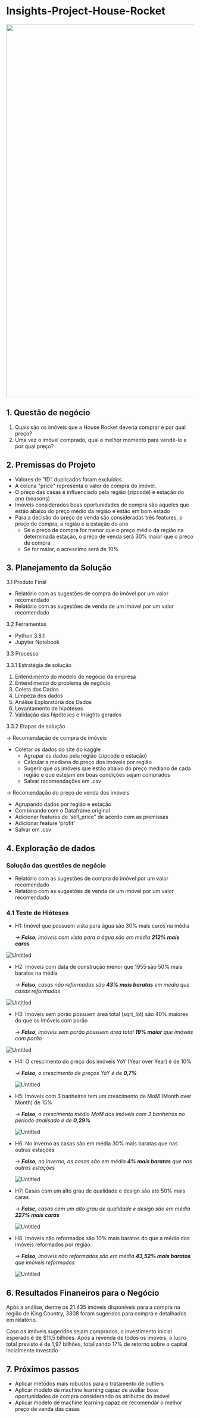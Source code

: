 # Insights-Project-House-Rocket

<div align="center">
<img src="https://user-images.githubusercontent.com/77242865/157145650-5abb1cb8-b76f-45d5-8c75-6693b6ca448b.jpg" width="1000px">
</div>

## 1. Questão de negócio

1. Quais são os imóveis que a House Rocket deveria comprar e por qual preço?
2. Uma vez o imóvel comprado, qual o melhor momento para vendê-lo e por qual preço?

## 2. Premissas do Projeto

- Valores de "ID" duplicados foram excluídos.
- A coluna "price" representa o valor de compra do imóvel.
- O preço das casas é influenciado pela região (zipcode) e estação do ano (seasons)
- Imóveis considerados boas oportunidades de compra são aqueles que estão abaixo do preço médio da região e estão em bom estado
- Para a decisão do preço de venda são consideradas três features, o preço de compra, a região e a estação do ano
    - Se o preço de compra for menor que o preço médio da região na determinada estação, o preço de venda será 30% maior que o preço de compra
    - Se for maior, o acrescimo será de 10%

## 3. Planejamento da Solução

3.1 Produto Final

- Relatório com as sugestões de compra do imóvel por um valor recomendado
- Relatório com as sugestões de venda de um imóvel por um valor recomendado

3.2 Ferramentas

- Python 3.8.1
- Jupyter Notebook

3.3 Processo

3.3.1 Estratégia de solução

1. Entendimento do modelo de negócio da empresa
2. Entendimento do problema de negócio
3. Coleta dos Dados
4. Limpeza dos dados
5. Análise Exploratória dos Dados
6. Levantamento de hipóteses
7. Validação das hipóteses e Insights gerados

3.3.2 Etapas de solução

→ Recomendação de compra de imóveis

- Coletar os dados do site do kaggle
    - Agrupar os dados pela região (zipcode e estação)
    - Calcular a mediana do preço dos imóveis por região
    - Sugerir que os imóveis que estão abaixo do preço mediano de cada região e que estejam em boas condições sejam comprados
    - Salvar recomendações em .csv

→ Recomendação do preço de venda dos imóveis

- Agrupando dados por região e estação
- Combinando com o Dataframe original
- Adicionar features de ‘sell_price” de acordo com as premissas
- Adicionar feature ‘profit’
- Salvar em .csv

## 4. Exploração de dados

### Solução das questões de negócio

- Relatório com as sugestões de compra do imóvel por um valor recomendado
- Relatório com as sugestões de venda de um imóvel por um valor recomendado

### 4.1 Teste de Hióteses

- H1: Imóvel que possuem vista para água são 30% mais caros na média
    
    *→ **Falso**, imóveis com vista para a água são em média **212% mais caros***
    

![Untitled](https://www.notion.so/Projeto-Insights-House-Rocket-a189d4ca9c90451eaaa283de0ae009e2#a89400e5883746e39ee63345e466221d)

- H2: Imóveis com data de construção menor que 1955 são 50% mais baratos na média
    
    *→ **Falso**, casas não reformadas são **43% mais baratas** em média que casas reformadas*
    

![Untitled](https://s3-us-west-2.amazonaws.com/secure.notion-static.com/df8085b9-d1ae-4991-ac25-67fac6a29dbc/Untitled.png)

- H3: Imóveis sem porão possuem área total (sqrt_lot) são 40% maiores do que os imóveis com porão
    
    → ***Falso**, imóveis sem porão possuem área total **19% maior** que imóveis com porão*
    

![Untitled](https://s3-us-west-2.amazonaws.com/secure.notion-static.com/ce9f8877-9b33-4bf5-ba54-fabf30aa5892/Untitled.png)

- H4: O crescimento do preço dos imóveis YoY (Year over Year) é de 10%
    
    *→ **Falso**, o crescimento de preços YoY é de **0,7%***
    
    ![Untitled](https://s3-us-west-2.amazonaws.com/secure.notion-static.com/7197cace-aaa2-4119-bc03-6ccc3ffc2dea/Untitled.png)
    
- H5: Imóveis com 3 banheiros tem um crescimento de MoM (Month over Month) de 15%
    
    *→ **Falso**, o crescimento médio MoM dos imóveis com 3 banheiros no período analisado é de **0,29%***
    
    ![Untitled](https://s3-us-west-2.amazonaws.com/secure.notion-static.com/71313ea1-fb54-4940-b1bb-3a52a386b380/Untitled.png)
    
- H6: No inverno as casas são em média 30% mais baratas que nas outras estações
    
    *→ **Falso**, no inverno, as casas são em média **4% mais baratas** que nas outras estações*
    
    ![Untitled](https://s3-us-west-2.amazonaws.com/secure.notion-static.com/1f6e49a3-26ba-4cbd-be13-af9e75f2bebd/Untitled.png)
    
- H7: Casas com um alto grau de qualidade e design são até 50% mais caras
    
    *→ **False**, casas com um alto grau de qualidade e design são em média **227% mais caras***
    
    ![Untitled](https://s3-us-west-2.amazonaws.com/secure.notion-static.com/2b2d5195-cd41-4ac6-bc90-350dfdd5b511/Untitled.png)
    
- H8: Imóveis não reformados são 10% mais baratos do que a média dos imóveis reformados por região.
    
    *→ **Falso**, imóveis não reformados são em média **43,52% mais baratos** que imóveis reformados*
    
    ![Untitled](https://s3-us-west-2.amazonaws.com/secure.notion-static.com/1ccd5192-453b-4d5a-8008-e5cbefd1f71f/Untitled.png)
    

## 6. Resultados Finaneiros para o Negócio

Após a análise, dentre os 21.435 imóveis disponíveis para a compra na região de King Country, 3808 foram sugeridos para compra e detalhados em relatório.

Caso os imóveis sugeridos sejam comprados, o investimento inicial esperado é de $11,5 bilhões. Após a revenda de todos os imóveis, o lucro total previsto é de 1,97 bilhões, totalizando 17% de retorno sobre o capital incialmente investido

## 7. Próximos passos

- Aplicar métodos mais robustos para o tratamento de outliers
- Aplicar modelo de machine learning capaz de avaliar boas oportunidades de compra considerando os atributos do imóvel
- Aplicar modelo de machine learning capaz de recomendar o melhor preço de venda das casas
